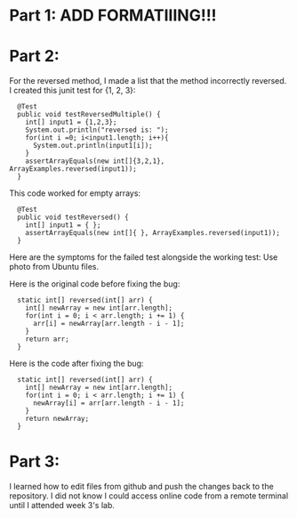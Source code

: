 # Part 1: ADD FORMATIIING!!!

# Part 2:
For the reversed method, I made a list that the method incorrectly reversed. 
I created this junit test for {1, 2, 3}:
```
  @Test
  public void testReversedMultiple() {
    int[] input1 = {1,2,3};
    System.out.println("reversed is: ");
    for(int i =0; i<input1.length; i++){
      System.out.println(input1[i]);
    }
    assertArrayEquals(new int[]{3,2,1}, ArrayExamples.reversed(input1));
  }
```
  
This code worked for empty arrays:
```
  @Test
  public void testReversed() {
    int[] input1 = { };
    assertArrayEquals(new int[]{ }, ArrayExamples.reversed(input1));
  }
```

Here are the symptoms for the failed test alongside the working test:
Use photo from Ubuntu files.


Here is the original code before fixing the bug:
```
  static int[] reversed(int[] arr) {
    int[] newArray = new int[arr.length];
    for(int i = 0; i < arr.length; i += 1) {
      arr[i] = newArray[arr.length - i - 1];
    }
    return arr;
  }
```
Here is the code after fixing the bug:
```
  static int[] reversed(int[] arr) {
    int[] newArray = new int[arr.length];
    for(int i = 0; i < arr.length; i += 1) {
      newArray[i] = arr[arr.length - i - 1];
    }
    return newArray;
  }
```

# Part 3:
I learned how to edit files from github and push the changes back to the repository. 
I did not know I could access online code from a remote terminal until I attended week 3's lab.
